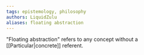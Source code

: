 ```yaml
---
tags: epistemology, philosophy
authors: LiquidZulu
aliases: floating abstraction
---
```


"Floating abstraction" refers to any concept without a [[Particular|concrete]] referent.